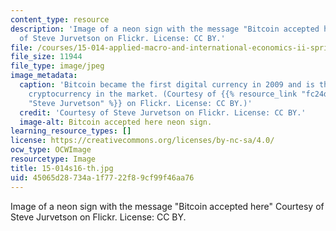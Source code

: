 ```yaml
---
content_type: resource
description: 'Image of a neon sign with the message "Bitcoin accepted here" Courtesy
  of Steve Jurvetson on Flickr. License: CC BY.'
file: /courses/15-014-applied-macro-and-international-economics-ii-spring-2016/45065d28734a1f7722f89cf99f46aa76_15-014s16-th.jpg
file_size: 11944
file_type: image/jpeg
image_metadata:
  caption: 'Bitcoin became the first digital currency in 2009 and is the leading decentralized
    cryptocurrency in the market. (Courtesy of {{% resource_link "fc24d88d-2dd6-4c3b-8a51-74a7d5a3af58"
    "Steve Jurvetson" %}} on Flickr. License: CC BY.)'
  credit: 'Courtesy of Steve Jurvetson on Flickr. License: CC BY.'
  image-alt: Bitcoin accepted here neon sign.
learning_resource_types: []
license: https://creativecommons.org/licenses/by-nc-sa/4.0/
ocw_type: OCWImage
resourcetype: Image
title: 15-014s16-th.jpg
uid: 45065d28-734a-1f77-22f8-9cf99f46aa76
---
```

Image of a neon sign with the message "Bitcoin accepted here" Courtesy of Steve Jurvetson on Flickr. License: CC BY.